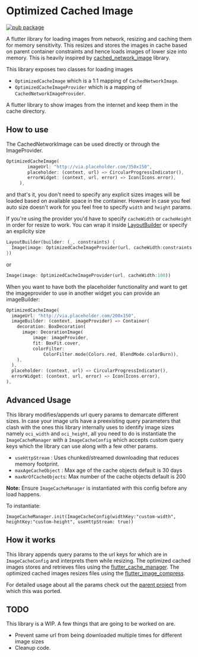 # Optimized Cached Image

[![pub package](https://img.shields.io/pub/v/optimized_cached_image.svg)](https://pub.dartlang.org/packages/optimized_cached_image)

A flutter library for loading images from network, resizing and caching them for memory sensitivity. 
This resizes and stores the images in cache based on parent container constraints and hence
loads images of lower size into memory. This is heavily inspired by [cached_network_image](https://pub.dev/packages/cached_network_image) library.

This library exposes two classes for loading images
- `OptimizedCacheImage` which is a 1:1 mapping of `CachedNetworkImage`.
- `OptimizedCacheImageProvider` which is a mapping of `CachedNetworkImageProvider`.

A flutter library to show images from the internet and keep them in the cache directory.

## How to use
The CachedNetworkImage can be used directly or through the ImageProvider.

```dart
OptimizedCacheImage(
        imageUrl: "http://via.placeholder.com/350x150",
        placeholder: (context, url) => CircularProgressIndicator(),
        errorWidget: (context, url, error) => Icon(Icons.error),
     ),
 ```
and that's it, you don't need to specify any explicit sizes images will be loaded based on available space in the container. However In case you feel auto size doesn't work for you feel free to specify `width` and `height` params.


If you're using the provider you'd have to specify `cacheWidth` or `cacheHeight` in order for resize to work. You can wrap it inside [LayoutBuilder](https://api.flutter.dev/flutter/widgets/LayoutBuilder-class.html) or specify an explicity size
````dart
LayoutBuilder(builder: (_, constraints) {
  Image(image: OptimizedCacheImageProvider(url, cacheWidth:constraints.maxWidth))
})
````
or
````dart
Image(image: OptimizedCacheImageProvider(url, cacheWidth:100))
````

When you want to have both the placeholder functionality and want to get the imageprovider to use in another widget you can provide an imageBuilder:
```dart
OptimizedCacheImage(
  imageUrl: "http://via.placeholder.com/200x150",
  imageBuilder: (context, imageProvider) => Container(
    decoration: BoxDecoration(
      image: DecorationImage(
          image: imageProvider,
          fit: BoxFit.cover,
          colorFilter:
              ColorFilter.mode(Colors.red, BlendMode.colorBurn)),
    ),
  ),
  placeholder: (context, url) => CircularProgressIndicator(),
  errorWidget: (context, url, error) => Icon(Icons.error),
),
```

## Advanced Usage
This library modifies/appends url query params to demarcate different sizes. In case your 
image urls have a preexisting query parameters that clash with the ones this library 
internally uses to identify image sizes namely `oci_width` and `oci_height`, all you need 
to do is instantiate the `ImageCacheManager` with a `ImageCacheConfig` which accepts custom 
query keys which the library can use along with a few other params.
- `useHttpStream` : Uses chunked/streamed downloading that reduces memory footprint.
- `maxAgeCacheObject` : Max age of the cache objects default is 30 days
- `maxNrOfCacheObjects`:  Max number of the cache objects default is 200
     
**Note:** Ensure `ImageCacheManager` is instantiated with this config before any load happens.

To instantiate:
```
ImageCacheManager.init(ImageCacheConfig(widthKey:"custom-width", heightKey:"custom-height", useHttpStream: true))
```


## How it works
This library appends query params to the url keys for which are in `ImageCacheConfig` and interprets them while resizing.
The optimized cached images stores and retrieves files using the [flutter_cache_manager](https://pub.dartlang.org/packages/flutter_cache_manager).
The optimized cached images resizes files using the [flutter_image_compress](https://pub.dartlang.org/packages/flutter_image_compress). 


For detailed usage about all the params check out the [parent project](https://github.com/Baseflow/flutter_cached_network_image/blob/develop/example/lib/main.dart) from which this was ported.

## TODO
This library is a WIP. A few things that are going to be worked on are.
- Prevent same url from being downloaded multiple times for different image sizes
- Cleanup code.

  
 
